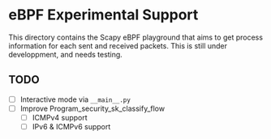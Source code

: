 # eBPF Experimental Support

This directory contains the Scapy eBPF playground that aims to get process information for each sent and received packets. This is still under developpment, and needs testing.

## TODO

* [ ] Interactive mode via `__main__.py`
* [ ] Improve Program_security_sk_classify_flow
  * [ ] ICMPv4 support
  * [ ] IPv6 & ICMPv6 support
